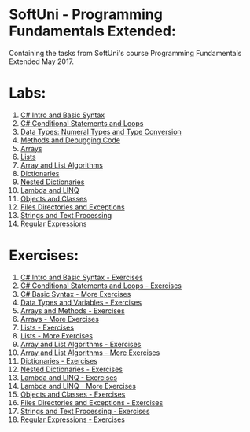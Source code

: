 # SoftUni - Programming Fundamentals Extended:
<p>Containing the tasks from SoftUni's course Programming Fundamentals Extended May 2017.</p>

<h1><strong>Labs:</strong></h1>

<ol type="1">
  <li><a href="https://github.com/radoslavvv/Software-University/tree/master/Programming%20Fundamentals%20Extended%20-%20May%202017/Labs/01.CSharpIntro">C# Intro and Basic Syntax</a></li>
  <li><a href="https://github.com/radoslavvv/Software-University/tree/master/Programming%20Fundamentals%20Extended%20-%20May%202017/Labs/02.CSharpConditionalStatementsAndLoops">C# Conditional Statements and Loops</a></li>
  <li><a href="https://github.com/radoslavvv/Software-University/tree/master/Programming%20Fundamentals%20Extended%20-%20May%202017/Labs/03.NumeralTypes%D0%90ndTypeConversion">Data Types: Numeral Types and Type Conversion</a></li>
  <li><a href="https://github.com/radoslavvv/Software-University/tree/master/Programming%20Fundamentals%20Extended%20-%20May%202017/Labs/04.MethodsAndDebugging">Methods and Debugging Code</a></li>
  <li><a href="https://github.com/radoslavvv/Software-University/tree/master/Programming%20Fundamentals%20Extended%20-%20May%202017/Labs/05.Arrays">Arrays</a></li>
  <li><a href="https://github.com/radoslavvv/Software-University/tree/master/Programming%20Fundamentals%20Extended%20-%20May%202017/Labs/06.Lists">Lists</a></li>
  <li><a href="https://github.com/radoslavvv/Software-University/tree/master/Programming%20Fundamentals%20Extended%20-%20May%202017/Labs/07.ArrayAndListAlgorithms">Array and List Algorithms</a></li>
  <li><a href="https://github.com/radoslavvv/Software-University/tree/master/Programming%20Fundamentals%20Extended%20-%20May%202017/Labs/08.Dictionaries">Dictionaries</a></li>
  <li><a href="https://github.com/radoslavvv/Software-University/tree/master/Programming%20Fundamentals%20Extended%20-%20May%202017/Labs/09.NestedDictionaries">Nested Dictionaries</a></li>
  <li><a href="https://github.com/radoslavvv/Software-University/tree/master/Programming%20Fundamentals%20Extended%20-%20May%202017/Labs/10.LambdaAndLINQ">Lambda and LINQ</a></li>
  <li><a href="https://github.com/radoslavvv/Software-University/tree/master/Programming%20Fundamentals%20Extended%20-%20May%202017/Labs/11.ObjectsAndClasses">Objects and Classes</a></li>
  <li><a href="https://github.com/radoslavvv/Software-University/tree/master/Programming%20Fundamentals%20Extended%20-%20May%202017/Labs/12.FilesDirectoriesAndExceptions">Files Directories and Exceptions</a></li>
  <li><a href="https://github.com/radoslavvv/Software-University/tree/master/Programming%20Fundamentals%20Extended%20-%20May%202017/Labs/13.StringsAndTextProcessing">Strings and Text Processing</a></li>
  <li><a href="https://github.com/radoslavvv/Software-University/tree/master/Programming%20Fundamentals%20Extended%20-%20May%202017/Labs/14.RegularExpressions">Regular Expressions</a></li>
  </ol>

<h1><strong>Exercises:</strong></h1>

<ol type="1">
  <li><a href="https://github.com/radoslavvv/Software-University/tree/master/Programming%20Fundamentals%20Extended%20-%20May%202017/Exercises/01.CSharpIntroExercises">C# Intro and Basic Syntax - Exercises</a> </li>
  <li><a href="https://github.com/radoslavvv/Software-University/tree/master/Programming%20Fundamentals%20Extended%20-%20May%202017/Exercises/02.ConditionalStatementsAndLoopsExercises">C# Conditional Statements and Loops - Exercises</a></li>
  <li><a href="https://github.com/radoslavvv/Software-University/tree/master/Programming%20Fundamentals%20Extended%20-%20May%202017/Exercises/03.CSharpBasicSyntaxMoreExercises">C# Basic Syntax - More Exercises</a> </li>
  <li><a href="https://github.com/radoslavvv/Software-University/tree/master/Programming%20Fundamentals%20Extended%20-%20May%202017/Exercises/04.DataTypesAndVariablesExercises">Data Types and Variables - Exercises</a></li>
  <li><a href="https://github.com/radoslavvv/Software-University/tree/master/Programming%20Fundamentals%20Extended%20-%20May%202017/Exercises/05.ArrayAndMethodsExercises">Arrays and Methods - Exercises</a></li>
  <li><a href="https://github.com/radoslavvv/Software-University/tree/master/Programming%20Fundamentals%20Extended%20-%20May%202017/Exercises/06.ArraysMoreExercises">Arrays - More Exercises</a></li>
  <li><a href="https://github.com/radoslavvv/Software-University/tree/master/Programming%20Fundamentals%20Extended%20-%20May%202017/Exercises/07.ListsExercises">Lists - Exercises</a></li>
  <li><a href="https://github.com/radoslavvv/Software-University/tree/master/Programming%20Fundamentals%20Extended%20-%20May%202017/Exercises/08.ListsMoreExercises">Lists - More Exercises</a></li>
  <li><a href="https://github.com/radoslavvv/Software-University/tree/master/Programming%20Fundamentals%20Extended%20-%20May%202017/Exercises/09.ArrayAndListAlgorithmsExercises">Array and List Algorithms - Exercises</a></li>
  <li><a href="https://github.com/radoslavvv/Software-University/tree/master/Programming%20Fundamentals%20Extended%20-%20May%202017/Exercises/10.ArrayAndListAlgorithmsMoreExercises">Array and List Algorithms - More Exercises</a></li>
  <li><a href="https://github.com/radoslavvv/Software-University/tree/master/Programming%20Fundamentals%20Extended%20-%20May%202017/Exercises/11.DictionariesExercises">Dictionaries - Exercises</a></li>
  <li><a href="https://github.com/radoslavvv/Software-University/tree/master/Programming%20Fundamentals%20Extended%20-%20May%202017/Exercises/12.NestedDictionariesExercises">Nested Dictionaries - Exercises</a></li>
  <li><a href="https://github.com/radoslavvv/Software-University/tree/master/Programming%20Fundamentals%20Extended%20-%20May%202017/Exercises/13.LambdaAndLINQExercises">Lambda and LINQ - Exercises</a></li>
  <li><a href="https://github.com/radoslavvv/Software-University/tree/master/Programming%20Fundamentals%20Extended%20-%20May%202017/Exercises/14.LambdaAndLINQMoreExercises">Lambda and LINQ - More Exercises</a></li>
  <li><a href="https://github.com/radoslavvv/Software-University/tree/master/Programming%20Fundamentals%20Extended%20-%20May%202017/Exercises/15.ObjectsAndClassesExercises">Objects and Classes - Exercises</a></li>
  <li><a href="https://github.com/radoslavvv/Software-University/tree/master/Programming%20Fundamentals%20Extended%20-%20May%202017/Exercises/16.FilesDirectoriesAndExceptionsExercises">Files Directories and Exceptions - Exercises</a></li>
  <li><a href="https://github.com/radoslavvv/Software-University/tree/master/Programming%20Fundamentals%20Extended%20-%20May%202017/Exercises/17.StringsAndTextProcessingExercises">Strings and Text Processing - Exercises</a></li>
  <li><a href="https://github.com/radoslavvv/Software-University/tree/master/Programming%20Fundamentals%20Extended%20-%20May%202017/Exercises/18.RegularExpressionsExercises">Regular Expressions - Exercises</a></li>

</ol>
